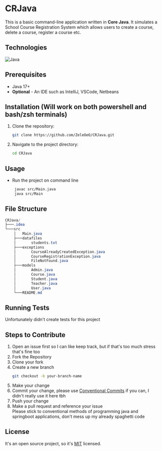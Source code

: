 # CRJava
This is a basic command-line application written in **Core Java**. It simulates a School Course Registration System which allows users to create a course, delete a course, register a course etc.

## Technologies
![Java](https://img.shields.io/badge/Java-17%2B-orange?logo=openjdk&logoColor=white)

## Prerequisites
- Java 17+
- **Optional** - An IDE such as IntelliJ, VSCode, Netbeans

## Installation (Will work on both powershell and bash/zsh terminals)
1. Clone the repository:
   ```bash
   git clone https://github.com/ZeleOeO/CRJava.git
   ```
2. Navigate to the project directory:
   ```bash
   cd CRJava
   ```

## Usage
- Run the project on command line
   ```bash
    javac src/Main.java
    java src/Main
    ```

## File Structure
```powershell
CRJava/
├───.idea
└───src
    │   Main.java
    ├───datafiles
    │       students.txt
    ├───exceptions
    │       CourseAlreadyCreatedException.java
    │       CourseRegistrationException.java
    │       FileNotFound.java
    ├───models
    │       Admin.java
    │       Course.java
    │       Student.java
    │       Teacher.java
    │       User.java
    └───README.md
```

## Running Tests
Unfortunately didn't create tests for this project

## Steps to Contribute
1. Open an issue first so I can like keep track, but if that's too much stress that's fine too
2. Fork the Repository
3. Clone your fork
4. Create a new branch
   ```bash
   git checkout -b your-branch-name
   ```
5. Make your change
6. Commit your change, please use [Conventional Commits](https://gist.github.com/qoomon/5dfcdf8eec66a051ecd85625518cfd13) if you can, I didn't really use it here tbh
7. Push your change
8. Make a pull request and reference your issue <br>
   Please stick to conventional methods of programming java and springboot applications, don't mess up my already spaghetti code

## License
It's an open source project, so it's [MIT](LICENSE) licensed.

